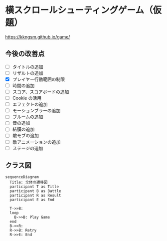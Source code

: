 # 横スクロールシューティングゲーム（仮題）

https://kkngsm.github.io/game/

## 今後の改善点

- [ ] タイトルの追加
- [ ] リザルトの追加
- [x] プレイヤー行動範囲の制限
- [ ] 時間の追加
- [ ] スコア、スコアボードの追加
- [ ] Cookie の活用
- [ ] エフェクトの追加
- [ ] モーションブラーの追加
- [ ] ブルームの追加
- [ ] 音の追加
- [ ] 結膜の追加
- [ ] 敵モブの追加
- [ ] 敵アニメーションの追加
- [ ] ステージの追加

## クラス図

```mermaid
sequenceDiagram
  Title: 全体の遷移図
  participant T as Title
  participant B as Battle
  participant R as Result
  participant E as End

  T->>B: 
  loop
    B->>B: Play Game
  end
  B->>R: 
  R->>B: Retry
  R->>E: End
```
